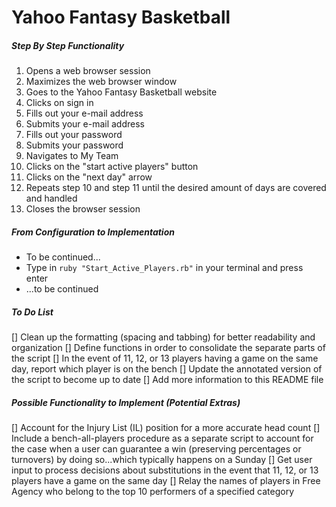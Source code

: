 # Yahoo Fantasy Basketball

##### Step By Step Functionality

1. Opens a web browser session
2. Maximizes the web browser window
3. Goes to the Yahoo Fantasy Basketball website
4. Clicks on sign in
5. Fills out your e-mail address
6. Submits your e-mail address
7. Fills out your password
8. Submits your password
9. Navigates to My Team
10. Clicks on the "start active players" button
11. Clicks on the "next day" arrow
12. Repeats step 10 and step 11 until the desired amount of days are covered and handled
13. Closes the browser session

##### From Configuration to Implementation

- To be continued...
- Type in `ruby "Start_Active_Players.rb"` in your terminal and press enter
- ...to be continued

##### To Do List
[] Clean up the formatting (spacing and tabbing) for better readability and organization
[] Define functions in order to consolidate the separate parts of the script
[] In the event of 11, 12, or 13 players having a game on the same day, report which player is on the bench
[] Update the annotated version of the script to become up to date
[] Add more information to this README file

##### Possible Functionality to Implement (Potential Extras)
[] Account for the Injury List (IL) position for a more accurate head count
[] Include a bench-all-players procedure as a separate script to account for the case when a user can guarantee a win (preserving percentages or turnovers) by doing so...which typically happens on a Sunday
[] Get user input to process decisions about substitutions in the event that 11, 12, or 13 players have a game on the same day
[] Relay the names of players in Free Agency who belong to the top 10 performers of a specified category
